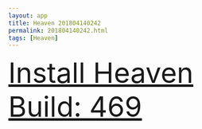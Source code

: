 ```yaml
---
layout: app
title: Heaven 201804140242
permalink: 201804140242.html
tags: [Heaven]
---
```

<div class="pure-g">
    <div class="pure-u-1-1" style="font-size: 4em">
        <a class="pure-button-primary" href="itms-services://?action=download-manifest&url=https%3A%2F%2Flitsungyisigono.github.io%2FTestScript%2Fmanifests%2F201804140242.plist"><i class="fa fa-download" aria-hidden="true"></i>Install Heaven Build: 469</a>
    </div>
</div>